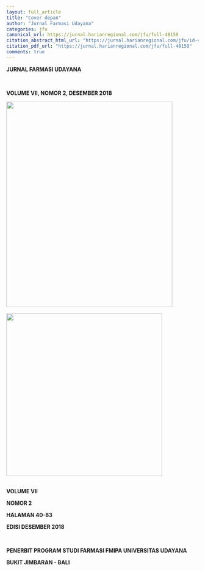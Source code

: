 ```yaml
---
layout: full_article
title: "Cover depan"
author: "Jurnal Farmasi Udayana"
categories: jfu
canonical_url: https://jurnal.harianregional.com/jfu/full-48150 
citation_abstract_html_url: "https://jurnal.harianregional.com/jfu/id-48150"
citation_pdf_url: "https://jurnal.harianregional.com/jfu/full-48150"  
comments: true
---
```


<div>
<p><span class="font2" style="font-weight:bold;">JURNAL FARMASI UDAYANA</span></p>
</div><br clear="all">
<div>
<p><span class="font1" style="font-weight:bold;">VOLUME VII, NOMOR 2, DESEMBER 2018</span></p><img src="https://jurnal.harianregional.com/media/48150-1.jpg" alt="" style="width:326pt;height:403pt;">
</div><br clear="all">
<div><img src="https://jurnal.harianregional.com/media/48150-2.jpg" alt="" style="width:306pt;height:319pt;">
</div><br clear="all">
<div>
<p><span class="font1" style="font-weight:bold;">VOLUME VII</span></p>
<p><span class="font1" style="font-weight:bold;">NOMOR 2</span></p>
<p><span class="font1" style="font-weight:bold;">HALAMAN 40-83</span></p>
<p><span class="font1" style="font-weight:bold;">EDISI DESEMBER 2018</span></p>
</div><br clear="all">
<div>
<p><span class="font0" style="font-weight:bold;">PENERBIT PROGRAM STUDI FARMASI FMIPA UNIVERSITAS UDAYANA</span></p>
<p><span class="font0" style="font-weight:bold;">BUKIT JIMBARAN - BALI</span></p>
</div><br clear="all">